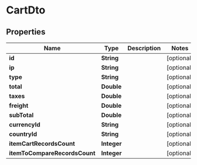 

# CartDto


## Properties

| Name | Type | Description | Notes |
|------------ | ------------- | ------------- | -------------|
|**id** | **String** |  |  [optional] |
|**ip** | **String** |  |  [optional] |
|**type** | **String** |  |  [optional] |
|**total** | **Double** |  |  [optional] |
|**taxes** | **Double** |  |  [optional] |
|**freight** | **Double** |  |  [optional] |
|**subTotal** | **Double** |  |  [optional] |
|**currencyId** | **String** |  |  [optional] |
|**countryId** | **String** |  |  [optional] |
|**itemCartRecordsCount** | **Integer** |  |  [optional] |
|**itemToCompareRecordsCount** | **Integer** |  |  [optional] |



